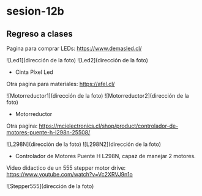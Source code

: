 # sesion-12b
## Regreso a clases
Pagina para comprar LEDs: https://www.demasled.cl/

![Led1](dirección de la foto)
![Led2](dirección de la foto)

- Cinta Píxel Led

Otra pagina para materiales: https://afel.cl/

![Motorreductor1](dirección de la foto)
![Motorreductor2](dirección de la foto)

- Motorreductor

Otra pagina: https://mcielectronics.cl/shop/product/controlador-de-motores-puente-h-l298n-25508/

![L298N](dirección de la foto)
![L298N2](dirección de la foto)


- Controlador de Motores Puente H L298N, capaz de manejar 2 motores.

Video didactico de un 555 stepper motor drive: https://www.youtube.com/watch?v=Vc2XRVJ9n1o

![Stepper555](dirección de la foto)
